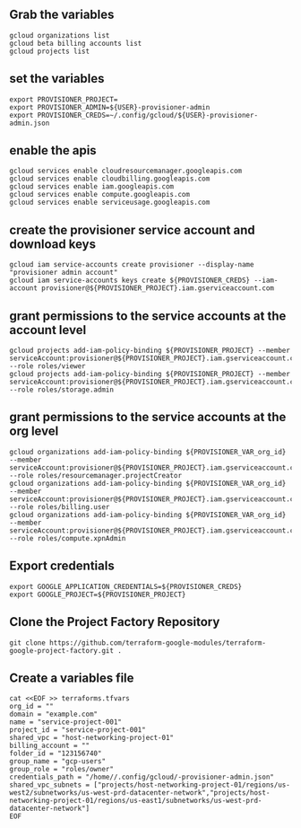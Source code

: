 ## Grab the variables
```
gcloud organizations list
gcloud beta billing accounts list
gcloud projects list 
```

## set the variables
```
export PROVISIONER_PROJECT=
export PROVISIONER_ADMIN=${USER}-provisioner-admin
export PROVISIONER_CREDS=~/.config/gcloud/${USER}-provisioner-admin.json
```

##  enable the apis
```
gcloud services enable cloudresourcemanager.googleapis.com
gcloud services enable cloudbilling.googleapis.com
gcloud services enable iam.googleapis.com
gcloud services enable compute.googleapis.com
gcloud services enable serviceusage.googleapis.com
```

## create the provisioner service account and download keys
```
gcloud iam service-accounts create provisioner --display-name "provisioner admin account"
gcloud iam service-accounts keys create ${PROVISIONER_CREDS} --iam-account provisioner@${PROVISIONER_PROJECT}.iam.gserviceaccount.com
```

## grant permissions to the service accounts at the account level
```
gcloud projects add-iam-policy-binding ${PROVISIONER_PROJECT} --member serviceAccount:provisioner@${PROVISIONER_PROJECT}.iam.gserviceaccount.com --role roles/viewer
gcloud projects add-iam-policy-binding ${PROVISIONER_PROJECT} --member serviceAccount:provisioner@${PROVISIONER_PROJECT}.iam.gserviceaccount.com --role roles/storage.admin
```

## grant permissions to the service accounts at the org level
```
gcloud organizations add-iam-policy-binding ${PROVISIONER_VAR_org_id} --member serviceAccount:provisioner@${PROVISIONER_PROJECT}.iam.gserviceaccount.com --role roles/resourcemanager.projectCreator
gcloud organizations add-iam-policy-binding ${PROVISIONER_VAR_org_id} --member serviceAccount:provisioner@${PROVISIONER_PROJECT}.iam.gserviceaccount.com --role roles/billing.user
gcloud organizations add-iam-policy-binding ${PROVISIONER_VAR_org_id} --member serviceAccount:provisioner@${PROVISIONER_PROJECT}.iam.gserviceaccount.com --role roles/compute.xpnAdmin

```

## Export credentials
```
export GOOGLE_APPLICATION_CREDENTIALS=${PROVISIONER_CREDS}
export GOOGLE_PROJECT=${PROVISIONER_PROJECT}
```

## Clone the Project Factory Repository
```
git clone https://github.com/terraform-google-modules/terraform-google-project-factory.git .
```

## Create a variables file 
```
cat <<EOF >> terraforms.tfvars
org_id = ""
domain = "example.com"
name = "service-project-001"
project_id = "service-project-001"
shared_vpc = "host-networking-project-01"
billing_account = ""
folder_id = "123156740"
group_name = "gcp-users"
group_role = "roles/owner"
credentials_path = "/home//.config/gcloud/-provisioner-admin.json"
shared_vpc_subnets = ["projects/host-networking-project-01/regions/us-west2/subnetworks/us-west-prd-datacenter-network","projects/host-networking-project-01/regions/us-east1/subnetworks/us-west-prd-datacenter-network"]
EOF
```







